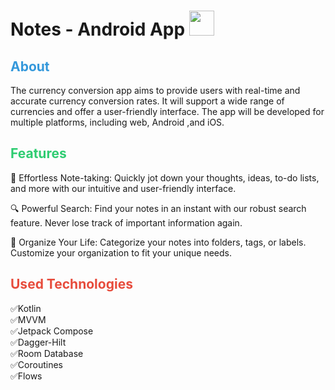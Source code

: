 # Notes - Android App <img height="40" src="https://user-images.githubusercontent.com/25181517/117269608-b7dcfb80-ae58-11eb-8e66-6cc8753553f0.png" />

## <span style="color: #3498db;">About</span>

The currency conversion app aims to provide users with real-time and accurate currency
conversion rates. It will support a wide range of currencies and offer a user-friendly interface.
The app will be developed for multiple platforms, including web, Android ,and iOS.


<h2 style="color: #2ecc71;">Features</h2>


📝 Effortless Note-taking: Quickly jot down your thoughts, ideas, to-do lists, and more with our intuitive and user-friendly interface.

🔍 Powerful Search: Find your notes in an instant with our robust search feature. Never lose track of important information again.

📅 Organize Your Life: Categorize your notes into folders, tags, or labels. Customize your organization to fit your unique needs.


<h2 style="color: #e74c3c;">Used Technologies</h2>

✅Kotlin
<br>
✅MVVM
<br>
✅Jetpack Compose
<br>
✅Dagger-Hilt
<br>
✅Room Database
<br>
✅Coroutines
<br>
✅Flows
